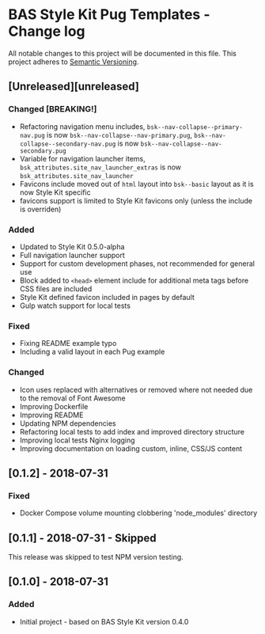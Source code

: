 # BAS Style Kit Pug Templates - Change log

All notable changes to this project will be documented in this file.
This project adheres to [Semantic Versioning](http://semver.org/spec/v2.0.0.html).

## [Unreleased][unreleased]

### Changed [BREAKING!]

* Refactoring navigation menu includes, `bsk--nav-collapse--primary-nav.pug` is now 
  `bsk--nav-collapse--nav-primary.pug`, `bsk--nav-collapse--secondary-nav.pug` is now 
  `bsk--nav-collapse--nav-secondary.pug`
* Variable for navigation launcher items, `bsk_attributes.site_nav_launcher_extras` is now 
  `bsk_attributes.site_nav_launcher`
* Favicons include moved out of `html` layout into `bsk--basic` layout as it is now Style Kit specific
* favicons support is limited to Style Kit favicons only (unless the include is overriden)

### Added

* Updated to Style Kit 0.5.0-alpha
* Full navigation launcher support
* Support for custom development phases, not recommended for general use
* Block added to `<head>` element include for additional meta tags before CSS files are included
* Style Kit defined favicon included in pages by default
* Gulp watch support for local tests

### Fixed

* Fixing README example typo
* Including a valid layout in each Pug example

### Changed

* Icon uses replaced with alternatives or removed where not needed due to the removal of Font Awesome
* Improving Dockerfile
* Improving README
* Updating NPM dependencies
* Refactoring local tests to add index and improved directory structure
* Improving local tests Nginx logging
* Improving documentation on loading custom, inline, CSS/JS content

## [0.1.2] - 2018-07-31

### Fixed

* Docker Compose volume mounting clobbering 'node_modules' directory

## [0.1.1] - 2018-07-31 - Skipped

This release was skipped to test NPM version testing.

## [0.1.0] - 2018-07-31

### Added 

* Initial project - based on BAS Style Kit version 0.4.0
